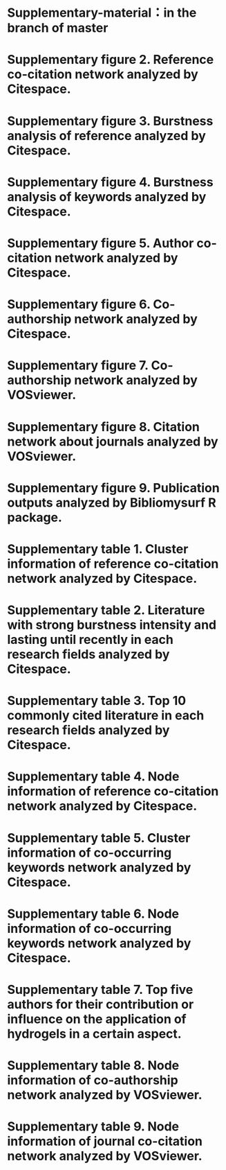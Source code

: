# Supplementary-material：in the branch of master
# Supplementary figure 2. Reference co-citation network analyzed by Citespace. 
# Supplementary figure 3. Burstness analysis of reference analyzed by Citespace. 
# Supplementary figure 4. Burstness analysis of keywords analyzed by Citespace. 
# Supplementary figure 5. Author co-citation network analyzed by Citespace.
# Supplementary figure 6. Co-authorship network analyzed by Citespace.
# Supplementary figure 7. Co-authorship network analyzed by VOSviewer.
# Supplementary figure 8. Citation network about journals analyzed by VOSviewer.
# Supplementary figure 9. Publication outputs analyzed by Bibliomysurf R package.
# Supplementary table 1. Cluster information of reference co-citation network analyzed by Citespace.
# Supplementary table 2. Literature with strong burstness intensity and lasting until recently in each research fields analyzed by Citespace.
# Supplementary table 3. Top 10 commonly cited literature in each research fields analyzed by Citespace.
# Supplementary table 4. Node information of reference co-citation network analyzed by Citespace.
# Supplementary table 5. Cluster information of co-occurring keywords network analyzed by Citespace.
# Supplementary table 6. Node information of co-occurring keywords network analyzed by Citespace.
# Supplementary table 7. Top five authors for their contribution or influence on the application of hydrogels in a certain aspect.
# Supplementary table 8. Node information of co-authorship network analyzed by VOSviewer.
# Supplementary table 9. Node information of journal co-citation network analyzed by VOSviewer.
